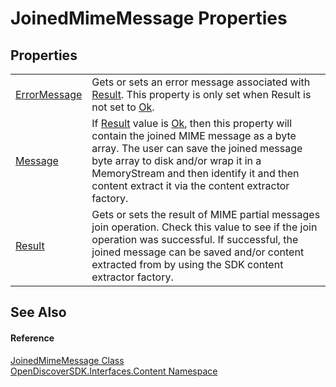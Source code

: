 # JoinedMimeMessage Properties




## Properties
<table>
<tr>
<td><a href="c4f5fc21-4087-364c-9138-0841b63766d6">ErrorMessage</a></td>
<td>Gets or sets an error message associated with <a href="feb64f7f-727e-93ef-7771-1731bcf45b92">Result</a>. This property is only set when Result is not set to <a href="ff0037ea-a44f-2c8c-d4c2-7a636e133434">Ok</a>.</td></tr>
<tr>
<td><a href="d525c175-f760-3964-d5b5-6966384f309a">Message</a></td>
<td>If <a href="feb64f7f-727e-93ef-7771-1731bcf45b92">Result</a> value is <a href="ff0037ea-a44f-2c8c-d4c2-7a636e133434">Ok</a>, then this property will contain the joined MIME message as a byte array. The user can save the joined message byte array to disk and/or wrap it in a MemoryStream and then identify it and then content extract it via the content extractor factory.</td></tr>
<tr>
<td><a href="feb64f7f-727e-93ef-7771-1731bcf45b92">Result</a></td>
<td>Gets or sets the result of MIME partial messages join operation. Check this value to see if the join operation was successful. If successful, the joined message can be saved and/or content extracted from by using the SDK content extractor factory.</td></tr>
</table>

## See Also


#### Reference
<a href="7de59760-18d4-eb28-455c-f96374fa626b">JoinedMimeMessage Class</a>  
<a href="79f11d04-c275-b915-db5b-ab2227989555">OpenDiscoverSDK.Interfaces.Content Namespace</a>  

